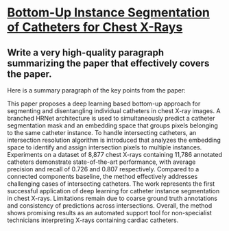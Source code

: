# [Bottom-Up Instance Segmentation of Catheters for Chest X-Rays](https://arxiv.org/abs/2312.03368)

## Write a very high-quality paragraph summarizing the paper that effectively covers the paper.

 Here is a summary paragraph of the key points from the paper:

This paper proposes a deep learning based bottom-up approach for segmenting and disentangling individual catheters in chest X-ray images. A branched HRNet architecture is used to simultaneously predict a catheter segmentation mask and an embedding space that groups pixels belonging to the same catheter instance. To handle intersecting catheters, an intersection resolution algorithm is introduced that analyzes the embedding space to identify and assign intersection pixels to multiple instances. Experiments on a dataset of 8,877 chest X-rays containing 11,786 annotated catheters demonstrate state-of-the-art performance, with average precision and recall of 0.726 and 0.807 respectively. Compared to a connected components baseline, the method effectively addresses challenging cases of intersecting catheters. The work represents the first successful application of deep learning for catheter instance segmentation in chest X-rays. Limitations remain due to coarse ground truth annotations and consistency of predictions across intersections. Overall, the method shows promising results as an automated support tool for non-specialist technicians interpreting X-rays containing cardiac catheters.
